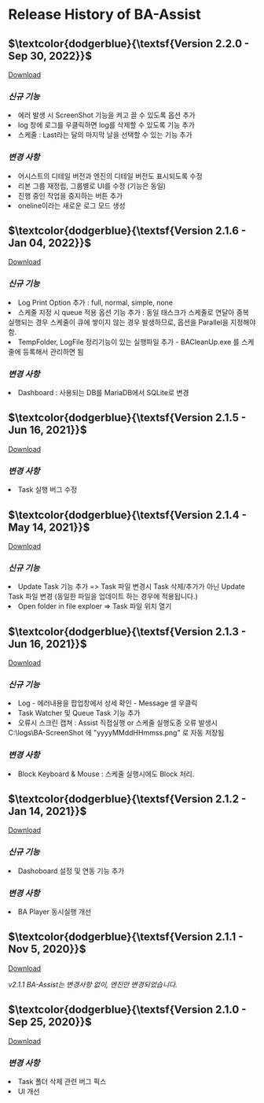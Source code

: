 # **Release History of BA-Assist**   

## **$\textcolor{dodgerblue}{\textsf{Version 2.2.0 - Sep 30, 2022}}$**     
[ Download](https://download.batem.com) 

### *신규 기능*   
<li>에러 발생 시 ScreenShot 기능을 켜고 끌 수 있도록 옵션 추가</li>
          <li>log 창에 로그를 우클릭하면 log를 삭제할 수 있도록 기능 추가</li>
          <li>스케줄 : Last라는 달의 마지막 날을 선택할 수 있는 기능 추가</li>   
          
### *변경 사항*   
<li>어시스트의 디테일 버전과 엔진의 디테일 버전도 표시되도록 수정</li>
<li>리본 그룹 재정립, 그룹별로 UI를 수정 (기능은 동일)</li>
<li>진행 중인 작업을 중지하는 버튼 추가</li>
<li>oneline이라는 새로운 로그 모드 생성</li>   

## **$\textcolor{dodgerblue}{\textsf{Version 2.1.6 - Jan 04, 2022}}$**     
[ Download](https://download.batem.com)   

### *신규 기능*    
<li>Log Print Option 추가 : full, normal, simple, none</li>
<li>스케줄 지정 시 queue 적용 옵션 기능 추가 : 동일 태스크가 스케줄로 연달아 중복 실행되는 경우 스케줄이 큐에 쌓이지 않는 경우 발생하므로, 옵션을 Parallel을 지정해야 함. </li>
<li>TempFolder, LogFile 정리기능이 있는 실행파일 추가 - BACleanUp.exe 를 스케줄에 등록해서 관리하면 됨</li>    

### *변경 사항*     
<li>Dashboard : 사용되는 DB를 MariaDB에서 SQLite로 변경</li>    

## **$\textcolor{dodgerblue}{\textsf{Version 2.1.5 - Jun 16, 2021}}$**     
[ Download](https://download.batem.com)    

### *변경 사항*     
<li>Task 실행 버그 수정</li>    

## **$\textcolor{dodgerblue}{\textsf{Version 2.1.4 - May 14, 2021}}$**     
[ Download](https://download.batem.com)    

### *신규 기능*    
<li>Update Task 기능 추가  => Task 파일 변경시 Task 삭제/추가가 아닌 Update Task 파일 변경 (동일한 파일을 업데이트 하는 경우에 적용됩니다.)</li>
<li>Open folder in file exploer  => Task 파일 위치 열기</li>    

## **$\textcolor{dodgerblue}{\textsf{Version 2.1.3 - Jun 16, 2021}}$**     
[ Download](https://download.batem.com)    

### *신규 기능*   
<li>Log - 에러내용을 팝업창에서 상세 확인 - Message 셀 우클릭 </li>
<li>Task Watcher 및 Queue Task 기능 추가</li>
<li>오류시 스크린 캡쳐 : Assist 직접실행 or 스케줄 실행도중 오류 발생시  C:\logs\BA-ScreenShot 에 "yyyyMMddHHmmss.png" 로 자동 저장됨</li>    

### *변경 사항*   
<li>Block Keyboard & Mouse : 스케줄 실행시에도 Block 처리.</li>     

## **$\textcolor{dodgerblue}{\textsf{Version 2.1.2 - Jan 14, 2021}}$**     
[ Download](https://download.batem.com)    

### *신규 기능*    
<li>Dashoboard 설정 및 연동 기능 추가 </li>   

### *변경 사항*   
<li>BA Player 동시실행 개선</li>    

## **$\textcolor{dodgerblue}{\textsf{Version 2.1.1 - Nov 5, 2020}}$**     
[ Download](https://download.batem.com)    

*v2.1.1 BA-Assist는 변경사항 없이, 엔진만 변경되었습니다.*    


## **$\textcolor{dodgerblue}{\textsf{Version 2.1.0 - Sep 25, 2020}}$**     
[ Download](https://download.batem.com)    

### *변경 사항*    
<li>Task 폴더 삭제 관련 버그 픽스</li>        
<li>UI 개선</li>
